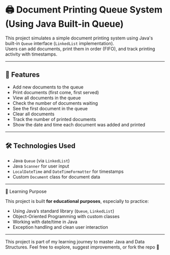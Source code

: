 # 🖨️ Document Printing Queue System (Using Java Built-in Queue)

This project simulates a simple document printing system using Java's built-in `Queue` interface (`LinkedList` implementation).  
Users can add documents, print them in order (FIFO), and track printing activity with timestamps.

---

## 📌 Features

- Add new documents to the queue
- Print documents (first come, first served)
- View all documents in the queue
- Check the number of documents waiting
- See the first document in the queue
- Clear all documents
- Track the number of printed documents
- Show the date and time each document was added and printed

---

## 🛠️ Technologies Used

- Java `Queue` (via `LinkedList`)
- Java `Scanner` for user input
- `LocalDateTime` and `DateTimeFormatter` for timestamps
- Custom `Document` class for document data

---

🧠 Learning Purpose

This project is built **for educational purposes**, especially to practice:

- Using Java’s standard library (`Queue`, `LinkedList`)
- Object-Oriented Programming with custom classes
- Working with date/time in Java
- Exception handling and clean user interaction

---

This project is part of my learning journey to master Java and Data Structures.
Feel free to explore, suggest improvements, or fork the repo 💛
